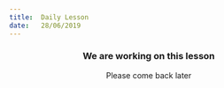 ```yaml
---
title:  Daily Lesson
date:   28/06/2019
---
```


### <center>We are working on this lesson</center>
<center>Please come back later</center>